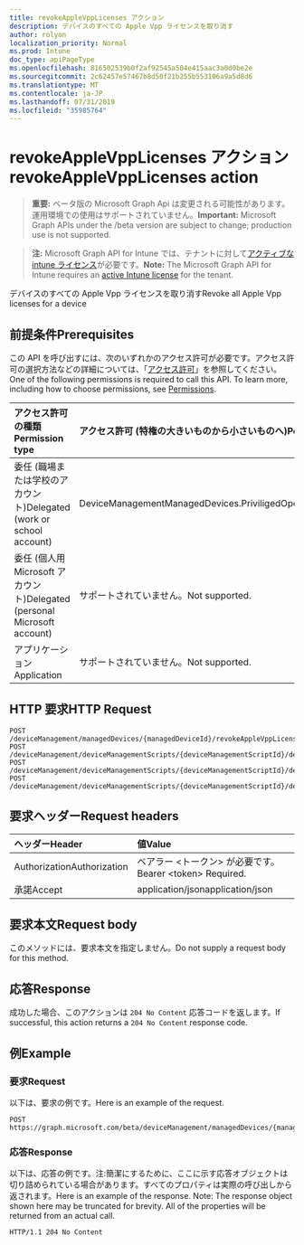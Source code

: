 ```yaml
---
title: revokeAppleVppLicenses アクション
description: デバイスのすべての Apple Vpp ライセンスを取り消す
author: rolyon
localization_priority: Normal
ms.prod: Intune
doc_type: apiPageType
ms.openlocfilehash: 816502539b0f2af92545a504e415aac3a0d0be2e
ms.sourcegitcommit: 2c62457e57467b8d50f21b255b553106a9a5d8d6
ms.translationtype: MT
ms.contentlocale: ja-JP
ms.lasthandoff: 07/31/2019
ms.locfileid: "35985764"
---
```

# <a name="revokeapplevpplicenses-action"></a><span data-ttu-id="2a3d9-103">revokeAppleVppLicenses アクション</span><span class="sxs-lookup"><span data-stu-id="2a3d9-103">revokeAppleVppLicenses action</span></span>

> <span data-ttu-id="2a3d9-104">**重要:** ベータ版の Microsoft Graph Api は変更される可能性があります。運用環境での使用はサポートされていません。</span><span class="sxs-lookup"><span data-stu-id="2a3d9-104">**Important:** Microsoft Graph APIs under the /beta version are subject to change; production use is not supported.</span></span>

> <span data-ttu-id="2a3d9-105">**注:** Microsoft Graph API for Intune では、テナントに対して[アクティブな intune ライセンス](https://go.microsoft.com/fwlink/?linkid=839381)が必要です。</span><span class="sxs-lookup"><span data-stu-id="2a3d9-105">**Note:** The Microsoft Graph API for Intune requires an [active Intune license](https://go.microsoft.com/fwlink/?linkid=839381) for the tenant.</span></span>

<span data-ttu-id="2a3d9-106">デバイスのすべての Apple Vpp ライセンスを取り消す</span><span class="sxs-lookup"><span data-stu-id="2a3d9-106">Revoke all Apple Vpp licenses for a device</span></span>

## <a name="prerequisites"></a><span data-ttu-id="2a3d9-107">前提条件</span><span class="sxs-lookup"><span data-stu-id="2a3d9-107">Prerequisites</span></span>
<span data-ttu-id="2a3d9-p101">この API を呼び出すには、次のいずれかのアクセス許可が必要です。アクセス許可の選択方法などの詳細については、「[アクセス許可](/graph/permissions-reference)」を参照してください。</span><span class="sxs-lookup"><span data-stu-id="2a3d9-p101">One of the following permissions is required to call this API. To learn more, including how to choose permissions, see [Permissions](/graph/permissions-reference).</span></span>

|<span data-ttu-id="2a3d9-110">アクセス許可の種類</span><span class="sxs-lookup"><span data-stu-id="2a3d9-110">Permission type</span></span>|<span data-ttu-id="2a3d9-111">アクセス許可 (特権の大きいものから小さいものへ)</span><span class="sxs-lookup"><span data-stu-id="2a3d9-111">Permissions (from most to least privileged)</span></span>|
|:---|:---|
|<span data-ttu-id="2a3d9-112">委任 (職場または学校のアカウント)</span><span class="sxs-lookup"><span data-stu-id="2a3d9-112">Delegated (work or school account)</span></span>|<span data-ttu-id="2a3d9-113">DeviceManagementManagedDevices.PriviligedOperation.All</span><span class="sxs-lookup"><span data-stu-id="2a3d9-113">DeviceManagementManagedDevices.PriviligedOperation.All</span></span>|
|<span data-ttu-id="2a3d9-114">委任 (個人用 Microsoft アカウント)</span><span class="sxs-lookup"><span data-stu-id="2a3d9-114">Delegated (personal Microsoft account)</span></span>|<span data-ttu-id="2a3d9-115">サポートされていません。</span><span class="sxs-lookup"><span data-stu-id="2a3d9-115">Not supported.</span></span>|
|<span data-ttu-id="2a3d9-116">アプリケーション</span><span class="sxs-lookup"><span data-stu-id="2a3d9-116">Application</span></span>|<span data-ttu-id="2a3d9-117">サポートされていません。</span><span class="sxs-lookup"><span data-stu-id="2a3d9-117">Not supported.</span></span>|

## <a name="http-request"></a><span data-ttu-id="2a3d9-118">HTTP 要求</span><span class="sxs-lookup"><span data-stu-id="2a3d9-118">HTTP Request</span></span>
<!-- {
  "blockType": "ignored"
}
-->
``` http
POST /deviceManagement/managedDevices/{managedDeviceId}/revokeAppleVppLicenses
POST /deviceManagement/deviceManagementScripts/{deviceManagementScriptId}/deviceRunStates/{deviceManagementScriptDeviceStateId}/managedDevice/revokeAppleVppLicenses
POST /deviceManagement/deviceManagementScripts/{deviceManagementScriptId}/deviceRunStates/{deviceManagementScriptDeviceStateId}/managedDevice/users/{userId}/managedDevices/{managedDeviceId}/revokeAppleVppLicenses
POST /deviceManagement/deviceManagementScripts/{deviceManagementScriptId}/deviceRunStates/{deviceManagementScriptDeviceStateId}/managedDevice/detectedApps/{detectedAppId}/managedDevices/{managedDeviceId}/revokeAppleVppLicenses
```

## <a name="request-headers"></a><span data-ttu-id="2a3d9-119">要求ヘッダー</span><span class="sxs-lookup"><span data-stu-id="2a3d9-119">Request headers</span></span>
|<span data-ttu-id="2a3d9-120">ヘッダー</span><span class="sxs-lookup"><span data-stu-id="2a3d9-120">Header</span></span>|<span data-ttu-id="2a3d9-121">値</span><span class="sxs-lookup"><span data-stu-id="2a3d9-121">Value</span></span>|
|:---|:---|
|<span data-ttu-id="2a3d9-122">Authorization</span><span class="sxs-lookup"><span data-stu-id="2a3d9-122">Authorization</span></span>|<span data-ttu-id="2a3d9-123">ベアラー &lt;トークン&gt; が必要です。</span><span class="sxs-lookup"><span data-stu-id="2a3d9-123">Bearer &lt;token&gt; Required.</span></span>|
|<span data-ttu-id="2a3d9-124">承諾</span><span class="sxs-lookup"><span data-stu-id="2a3d9-124">Accept</span></span>|<span data-ttu-id="2a3d9-125">application/json</span><span class="sxs-lookup"><span data-stu-id="2a3d9-125">application/json</span></span>|

## <a name="request-body"></a><span data-ttu-id="2a3d9-126">要求本文</span><span class="sxs-lookup"><span data-stu-id="2a3d9-126">Request body</span></span>
<span data-ttu-id="2a3d9-127">このメソッドには、要求本文を指定しません。</span><span class="sxs-lookup"><span data-stu-id="2a3d9-127">Do not supply a request body for this method.</span></span>

## <a name="response"></a><span data-ttu-id="2a3d9-128">応答</span><span class="sxs-lookup"><span data-stu-id="2a3d9-128">Response</span></span>
<span data-ttu-id="2a3d9-129">成功した場合、このアクションは `204 No Content` 応答コードを返します。</span><span class="sxs-lookup"><span data-stu-id="2a3d9-129">If successful, this action returns a `204 No Content` response code.</span></span>

## <a name="example"></a><span data-ttu-id="2a3d9-130">例</span><span class="sxs-lookup"><span data-stu-id="2a3d9-130">Example</span></span>

### <a name="request"></a><span data-ttu-id="2a3d9-131">要求</span><span class="sxs-lookup"><span data-stu-id="2a3d9-131">Request</span></span>
<span data-ttu-id="2a3d9-132">以下は、要求の例です。</span><span class="sxs-lookup"><span data-stu-id="2a3d9-132">Here is an example of the request.</span></span>
``` http
POST https://graph.microsoft.com/beta/deviceManagement/managedDevices/{managedDeviceId}/revokeAppleVppLicenses
```

### <a name="response"></a><span data-ttu-id="2a3d9-133">応答</span><span class="sxs-lookup"><span data-stu-id="2a3d9-133">Response</span></span>
<span data-ttu-id="2a3d9-p102">以下は、応答の例です。注:簡潔にするために、ここに示す応答オブジェクトは切り詰められている場合があります。すべてのプロパティは実際の呼び出しから返されます。</span><span class="sxs-lookup"><span data-stu-id="2a3d9-p102">Here is an example of the response. Note: The response object shown here may be truncated for brevity. All of the properties will be returned from an actual call.</span></span>
``` http
HTTP/1.1 204 No Content
```





